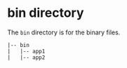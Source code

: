 # bin directory

The `bin` directory is for the binary files.

```
|-- bin
|   |-- app1
|   |-- app2
```
